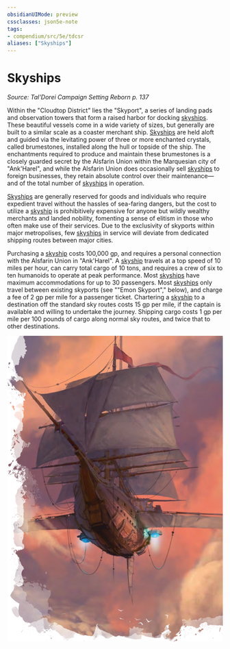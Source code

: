```yaml
---
obsidianUIMode: preview
cssclasses: json5e-note
tags:
- compendium/src/5e/tdcsr
aliases: ["Skyships"]
---
```

# Skyships
*Source: Tal'Dorei Campaign Setting Reborn p. 137* 

Within the "Cloudtop District" lies the "Skyport", a series of landing pads and observation towers that form a raised harbor for docking [skyships](2-Mechanics/CLI/items/skyship-tdcsr.md). These beautiful vessels come in a wide variety of sizes, but generally are built to a similar scale as a coaster merchant ship. [Skyships](2-Mechanics/CLI/items/skyship-tdcsr.md) are held aloft and guided via the levitating power of three or more enchanted crystals, called brumestones, installed along the hull or topside of the ship. The enchantments required to produce and maintain these brumestones is a closely guarded secret by the Alsfarin Union within the Marquesian city of "Ank'Harel", and while the Alsfarin Union does occasionally sell [skyships](2-Mechanics/CLI/items/skyship-tdcsr.md) to foreign businesses, they retain absolute control over their maintenance—and of the total number of [skyships](2-Mechanics/CLI/items/skyship-tdcsr.md) in operation.

[Skyships](2-Mechanics/CLI/items/skyship-tdcsr.md) are generally reserved for goods and individuals who require expedient travel without the hassles of sea-faring dangers, but the cost to utilize a [skyship](2-Mechanics/CLI/items/skyship-tdcsr.md) is prohibitively expensive for anyone but wildly wealthy merchants and landed nobility, fomenting a sense of elitism in those who often make use of their services. Due to the exclusivity of skyports within major metropolises, few [skyships](2-Mechanics/CLI/items/skyship-tdcsr.md) in service will deviate from dedicated shipping routes between major cities.

Purchasing a [skyship](2-Mechanics/CLI/items/skyship-tdcsr.md) costs 100,000 gp, and requires a personal connection with the Alsfarin Union in "Ank'Harel". A [skyship](2-Mechanics/CLI/items/skyship-tdcsr.md) travels at a top speed of 10 miles per hour, can carry total cargo of 10 tons, and requires a crew of six to ten humanoids to operate at peak performance. Most [skyships](2-Mechanics/CLI/items/skyship-tdcsr.md) have maximum accommodations for up to 30 passengers. Most [skyships](2-Mechanics/CLI/items/skyship-tdcsr.md) only travel between existing skyports (see ""Emon Skyport"," below), and charge a fee of 2 gp per mile for a passenger ticket. Chartering a [skyship](2-Mechanics/CLI/items/skyship-tdcsr.md) to a destination off the standard sky routes costs 15 gp per mile, if the captain is available and willing to undertake the journey. Shipping cargo costs 1 gp per mile per 100 pounds of cargo along normal sky routes, and twice that to other destinations.

![A skyship, its white sails...](https://raw.githubusercontent.com/5etools-mirror-3/5etools-img/main/book/TDCSR/Chapter3-Skyship.webp#center "A skyship, its white sails entirely unfurled, flies through a dusky, red sky. The ship emanates a glowing, blue arcane magic below it, keeping it aloft.")